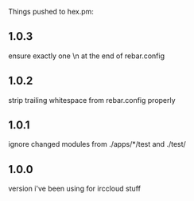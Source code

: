 Things pushed to hex.pm:

## 1.0.3

ensure exactly one \n at the end of rebar.config

## 1.0.2

strip trailing whitespace from rebar.config properly

## 1.0.1

ignore changed modules from ./apps/*/test and ./test/

## 1.0.0

version i've been using for irccloud stuff
